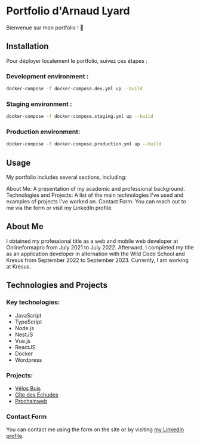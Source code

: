 # Portfolio d'Arnaud Lyard

Bienvenue sur mon portfolio ! 🚀

## Installation

Pour déployer localement le portfolio, suivez ces étapes :

### Development environment :
```bash
docker-compose -f docker-compose.dev.yml up --build
```

### Staging environment :
```bash
docker-compose -f docker-compose.staging.yml up --build
```

### Production environment:
 ```bash
 docker-compose -f docker-compose.production.yml up --build
```

## Usage
My portfolio includes several sections, including:

About Me: A presentation of my academic and professional background.
Technologies and Projects: A list of the main technologies I've used and examples of projects I've worked on.
Contact Form: You can reach out to me via the form or visit my LinkedIn profile.

## About Me
I obtained my professional title as a web and mobile web developer at Onlineformapro from July 2021 to July 2022. Afterward, I completed my title as an application developer in alternation with the Wild Code School and Kresus from September 2022 to September 2023. Currently, I am working at Kresus.

## Technologies and Projects
### Key technologies:
- JavaScript
- TypeScript
- Node.js
- NestJS
- Vue.js
- ReactJS
- Docker
- Wordpress
  
### Projects:
- [Vélos Buis](https://velosbuis.com)
- [Gîte des Echudes](https://gitedesechudes.fr)
- [Prochainweb](https://www.prochainweb.com/)

### Contact Form
You can contact me using the form on the site or by visiting [my LinkedIn profile](https://www.linkedin.com/in/arnaud-lyard/).
